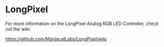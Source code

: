 # LongPixel
 For more information on the LongPixel Analog RGB LED Controller, check out the wiki:
 
 https://github.com/ManiacalLabs/LongPixel/wiki
